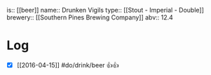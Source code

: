 is:: [[beer]]
name:: Drunken Vigils
type:: [[Stout - Imperial - Double]]
brewery:: [[Southern Pines Brewing Company]]
abv:: 12.4

# Log
- [x] [[2016-04-15]] #do/drink/beer 👍👍

